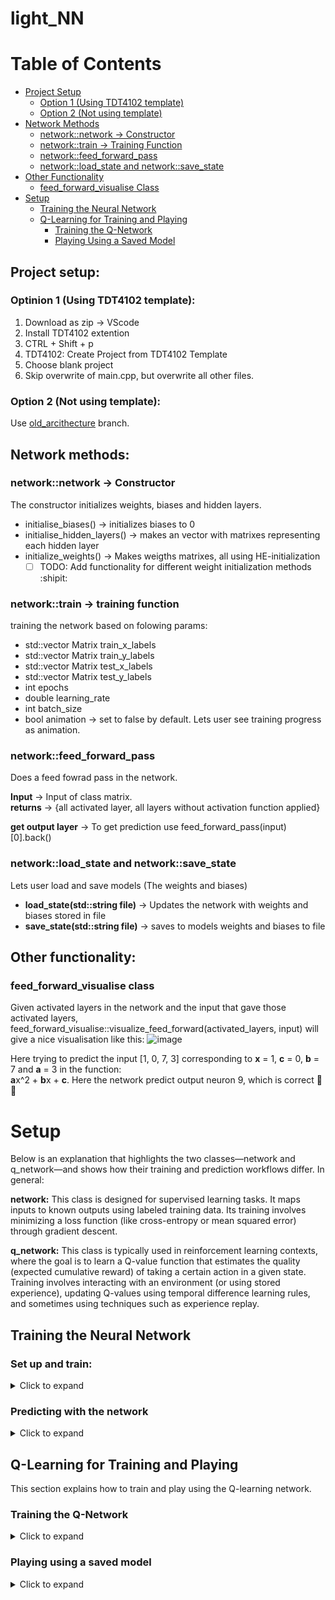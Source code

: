 # light_NN

# Table of Contents

- [Project Setup](#project-setup)
  - [Option 1 (Using TDT4102 template)](#optinion-1-using-tdt4102-template)
  - [Option 2 (Not using template)](#option-2-not-using-template)
- [Network Methods](#network-methods)
  - [network::network → Constructor](#networknetwork---constructor)
  - [network::train → Training Function](#networktrain---training-function)
  - [network::feed_forward_pass](#networkfeed_forward_pass)
  - [network::load_state and network::save_state](#networkload_state-and-networksave_state)
- [Other Functionality](#other-functionality)
  - [feed_forward_visualise Class](#feed_forward_visualise-class)
- [Setup](#setup)
  - [Training the Neural Network](#training-the-neural-network)
  - [Q-Learning for Training and Playing](#q-learning-for-training-and-playing)
      - [Training the Q-Network](#training-the-q-network)
      - [Playing Using a Saved Model](#playing-using-a-saved-model)

## Project setup:

### Optinion 1 (Using TDT4102 template):
1. Download as zip -> VScode
2. Install TDT4102 extention
3. CTRL + Shift + p
4. TDT4102: Create Project from TDT4102 Template
5. Choose blank project
6. Skip overwrite of main.cpp, but overwrite all other files.

### Option 2 (Not using template):
Use [old_arcithecture](https://github.com/KnutOplandMoen/light_NN/tree/old_arcitecture) branch.

## Network methods:

### network::network -> Constructor
The constructor initializes weights, biases and hidden layers. 
- initialise_biases() -> initializes biases to 0
- initialise_hidden_layers() -> makes an vector with matrixes representing each hidden layer
- initialize_weights() -> Makes weigths matrixes, all using HE-initialization
    - [ ] TODO: Add functionality for different weight initialization methods :shipit:
### network::train -> training function
training the network based on folowing params: 
- std::vector Matrix train_x_labels
- std::vector Matrix train_y_labels
- std::vector Matrix test_x_labels
- std::vector Matrix test_y_labels
- int epochs
- double learning_rate
- int batch_size
- bool animation -> set to false by default. Lets user see training progress as animation.

### network::feed_forward_pass
Does a feed fowrad pass in the network.  
  
**Input** -> Input of class matrix.  
**returns** -> {all activated layer, all layers without activation function applied}   
  
**get output layer** -> To get prediction use feed_forward_pass(input)[0].back()

### network::load_state and network::save_state
Lets user load and save models (The weights and biases)    
  
- **load_state(std::string file)** -> Updates the network with weights and biases stored in file  
- **save_state(std::string file)** -> saves to models weights and biases to file
  
## Other functionality:
### feed_forward_visualise class
Given activated layers in the network and the input that gave those activated layers, feed_forward_visualise::visualize_feed_forward(activated_layers, input) will give a nice visualisation like this:
![image](https://github.com/user-attachments/assets/94a61829-f464-4bd0-8437-6961b240990e)


Here trying to predict the input [1, 0, 7, 3] corresponding to **x** = 1, **c** = 0, **b** = 7 and **a** = 3 in the function:  
**a**x^2 + **b**x + **c**. Here the network predict output neuron 9, which is correct :star_struck::star_struck: 
# Setup

Below is an explanation that highlights the two classes—network and q_network—and shows how their training and prediction workflows differ. In general:

**network:**
This class is designed for supervised learning tasks. It maps inputs to known outputs using labeled training data. Its training involves minimizing a loss function (like cross-entropy or mean squared error) through gradient descent.

**q_network:**
This class is typically used in reinforcement learning contexts, where the goal is to learn a Q-value function that estimates the quality (expected cumulative reward) of taking a certain action in a given state. Training involves interacting with an environment (or using stored experience), updating Q-values using temporal difference learning rules, and sometimes using techniques such as experience replay.

## Training the Neural Network

### Set up and train:

<details>
  <summary>Click to expand</summary>

```cpp
#include "std_lib_facilities.h"
#include "functions.h"
#include "matrix.h"
#include "network.h"
#include <unistd.h>

int main() {
    // Define the sizes for input, hidden layers, and output layers
    std::vector<int> hidden_layers_sizes = {10, 10};  // hidden layers and neurons in each layer
    int output_layer_size = 11; // Output layer with 11 neurons
    int input_layer_size = 4; // Input layer with 4 neurons

    std::vector<std::string> activation_functions = {"leakyReLu", "leakyReLu", "softmax"}; // Activation and output functions
    std::string model_name = "model_to_load.txt"; //Model name that we are loading from, if no model, dont pass any name.

    network nn(input_layer_size, hidden_layers_sizes, output_layer_size, activation_functions, model_name);  // Initialize the network with the layers
    
    // Get the data
    data_struct data = get_data(4, 11, "Data.txt"); 
    std::vector<Matrix> x_labels = data.x_labels;
    std::vector<Matrix> y_labels = data.y_labels;

    data_struct train_test_data = get_test_train_split(x_labels, y_labels, 0.75); // Splitting data into training and test sets
    std::vector<Matrix> x_labels_train = train_test_data.x_labels_train;
    std::vector<Matrix> y_labels_train = train_test_data.y_labels_train;
    std::vector<Matrix> x_labels_test = train_test_data.x_labels_test;
    std::vector<Matrix> y_labels_test = train_test_data.y_labels_test;

    // Set the training parameters
    int epochs = 10;
    double learning_rate = 0.01;
    double batch_size = 32;

    // Train the network
    nn.train(x_labels_train, y_labels_train, x_labels_test, y_labels_test, epochs, learning_rate, batch_size, true);

    nn_vis.wait_for_close(); // Wait for the window to close
    nn.save_state("file_to_save.txt"); // Save model state to file
    return 0;
}
```
</details>

### Predicting with the network
<details>
  <summary>Click to expand</summary>

```cpp
#include "std_lib_facilities.h"
#include "functions.h"
#include "matrix.h"
#include "network.h"
#include <iostream>

int main() {
    // Define the network architecture (must match the training configuration)
    int input_layer_size = 4;           // Input layer with 4 neurons
    std::vector<int> hidden_layers_sizes = {10, 10};  // Hidden layers
    int output_layer_size = 11;         // Output layer with 11 neurons
    std::vector<std::string> activation_functions = {"leakyReLu", "leakyReLu", "softmax"};

    // Load the trained model by providing the filename
    std::string model_name = "file_to_save.txt";
    network nn(input_layer_size, hidden_layers_sizes, output_layer_size, activation_functions, model_name);

    // Prepare a new input for prediction
    // For example, we use an input vector: {value1, value2, value3, value4}
    Matrix input = input_to_matrix({2.5, 3.0, 0.5, 1.0});

    // Perform a feed-forward pass to get the prediction
    std::vector<std::vector<Matrix>> prediction = nn.feed_forward_pass(input);

    // Display the prediction result (Index with highest value)
    std::cout << "Prediction: " << prediction[0].back().getMaxRow() << std::endl;
    return 0;
}
```
</details>

## Q-Learning for Training and Playing

This section explains how to train and play using the Q-learning network.

### Training the Q-Network

<details>
  <summary>Click to expand</summary>

```cpp
#include "std_lib_facilities.h"
#include "functions.h"
#include "matrix.h"
#include "network.h"
#include <unistd.h>
#include "q_network.h"
#include "game.h"

int main() {
    // Define the sizes for input, hidden layers, and output layers
    std::vector<int> hidden_layers_sizes = {128, 64};  // Hidden layers and neurons in each layer
    int output_layer_size = 4; // Output layer with 4 neurons
    int input_layer_size = 16; // Input layer with 16 neurons

    std::vector<std::string> activation_functions = {"reLu", "reLu", ""}; // Activation functions

    // Initialize the network
    q_network nn(input_layer_size, hidden_layers_sizes, output_layer_size, activation_functions);

    nn.load_state("good_snake_128x64.txt"); // Load pre-trained model (if available)
    nn.set_epsilon(0.1); // Set exploration rate
    nn.set_epsilon_min(0.01); // Set minimum epsilon

    int games = 200;  // Number of training episodes
    int batch_size = 50000;
    int mini_batch_size = 32;
    double learning_rate = 0.001;

    std::map<std::string, int> autosave_name_per_n_games = {{"autosave_snake.txt", 50}}; 
    // Autosave the model every 50 games

    nn.train(games, batch_size, mini_batch_size, learning_rate, autosave_name_per_n_games);
    nn.save_state("trained_q_network.txt"); // Save trained model

    return 0;
}
```
</details>

### Playing using a saved model

<details>
<summary>Click to expand</summary>

```cpp
#include "q_network.h"
#include "std_lib_facilities.h"
#include "functions.h"
#include "matrix.h"
#include "network.h"
#include <unistd.h>
#include "game.h"

int main() {
    // Define the sizes for input, hidden layers, and output layers
    std::vector<int> hidden_layers_sizes = {128, 64};  
    int output_layer_size = 4; // Output layer with 4 neurons
    int input_layer_size = 16; // Input layer with 16 neurons

    std::vector<std::string> activation_functions = {"reLu", "reLu", ""}; // Activation functions

    // Initialize the network
    q_network nn(input_layer_size, hidden_layers_sizes, output_layer_size, activation_functions);

    nn.load_state("trained_q_network.txt"); // Load trained model

    int games = 200;  // Number of games to play

    nn.play(games); // Play the game using the trained model

    return 0;
}
```
</details> 
